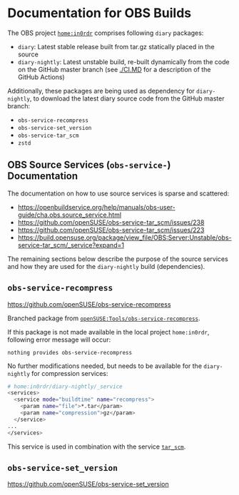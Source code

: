 # Documentation for OBS Builds

The OBS project [`home:in0rdr`](https://build.opensuse.org/project/show/home:in0rdr) comprises following `diary` packages:
* `diary`: Latest stable release built from tar.gz statically placed in the source
* `diary-nightly`: Latest unstable build, re-built dynamically from the code on the GitHub master branch (see [./CI.MD](./CI.MD) for a description of the GitHub Actions)

Additionally, these packages are being used as dependency for `diary-nightly`, to download the latest diary source code from the GitHub master branch:
* `obs-service-recompress`
* `obs-service-set_version`
* `obs-service-tar_scm`
* `zstd`

## OBS Source Services (`obs-service-`) Documentation

The documentation on how to use source services is sparse and scattered: 

* https://openbuildservice.org/help/manuals/obs-user-guide/cha.obs.source_service.html
* https://github.com/openSUSE/obs-service-tar_scm/issues/238
* https://github.com/openSUSE/obs-service-tar_scm/issues/223
* https://build.opensuse.org/package/view_file/OBS:Server:Unstable/obs-service-tar_scm/_service?expand=1

The remaining sections below describe the purpose of the source services and how they are used for the `diary-nightly` build (dependencies).

## `obs-service-recompress`

https://github.com/openSUSE/obs-service-recompress

Branched package from [`openSUSE:Tools/obs-service-recompress`](https://build.opensuse.org/package/show/openSUSE:Tools/obs-service-recompress).

If this package is not made available in the local project `home:in0rdr`, following error message will occur:
```
nothing provides obs-service-recompress
```

No further modifications needed, but needs to be available for the `diary-nightly` for compression services:
```bash
# home:in0rdr/diary-nightly/_service
<services>
  <service mode="buildtime" name="recompress">
    <param name="file">*.tar</param>
    <param name="compression">gz</param>
  </service>
...
</services>
```

This service is used in combination with the service [`tar_scm`](https://github.com/openSUSE/obs-service-tar_scm).

## `obs-service-set_version`

https://github.com/openSUSE/obs-service-set_version

